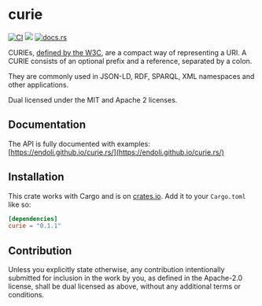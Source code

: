 # curie

[![CI](https://github.com/endoli/curie.rs/actions/workflows/ci.yml/badge.svg)](https://github.com/endoli/curie.rs/actions/workflows/ci.yml)
[![](https://img.shields.io/crates/v/curie.svg)](https://crates.io/crates/curie)
[![docs.rs](https://img.shields.io/docsrs/curie)](https://docs.rs/curie)

CURIEs, [defined by the W3C](https://www.w3.org/TR/curie/), are a compact
way of representing a URI.  A CURIE consists of an optional prefix and a
reference, separated by a colon.

They are commonly used in JSON-LD, RDF, SPARQL, XML namespaces and other
applications.

Dual licensed under the MIT and Apache 2 licenses.

## Documentation

The API is fully documented with examples:
[https://endoli.github.io/curie.rs/](https://endoli.github.io/curie.rs/)

## Installation

This crate works with Cargo and is on
[crates.io](https://crates.io/crates/curie).
Add it to your `Cargo.toml` like so:

```toml
[dependencies]
curie = "0.1.1"
```

## Contribution

Unless you explicitly state otherwise, any contribution
intentionally submitted for inclusion in the work by you,
as defined in the Apache-2.0 license, shall be dual licensed
as above, without any additional terms or conditions.
